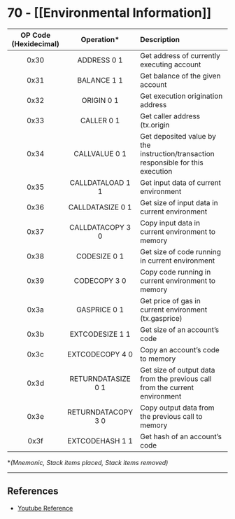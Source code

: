 # 70 - [[Environmental Information]]

| OP Code (Hexidecimal) | Operation* | Description | 
|:-:|:-:|:-|
|0x30|ADDRESS 0 1|Get address of currently executing account|
|0x31|BALANCE 1 1|Get balance of the given account|
|0x32|ORIGIN 0 1|Get execution origination address|
|0x33|CALLER 0 1|Get caller address (tx.origin|msg.sender)|
|0x34|CALLVALUE 0 1|Get deposited value by the instruction/transaction responsible for this execution|
|0x35|CALLDATALOAD 1 1|Get input data of current environment|
|0x36|CALLDATASIZE 0 1|Get size of input data in current environment|
|0x37|CALLDATACOPY 3 0|Copy input data in current environment to memory|
|0x38|CODESIZE 0 1|Get size of code running in current environment|
|0x39|CODECOPY 3 0|Copy code running in current environment to memory|
|0x3a|GASPRICE 0 1|Get price of gas in current environment (tx.gasprice)|
|0x3b|EXTCODESIZE 1 1|Get size of an account’s code|
|0x3c|EXTCODECOPY 4 0|Copy an account’s code to memory|
|0x3d|RETURNDATASIZE 0 1|Get size of output data from the previous call from the current environment|
|0x3e|RETURNDATACOPY 3 0|Copy output data from the previous call to memory|
|0x3f|EXTCODEHASH 1 1|Get hash of an account’s code|

**(Mnemonic, Stack items placed, Stack items removed)* 

---
## References
- [Youtube Reference](https://youtu.be/MFoxW07ICKs?t=480)
